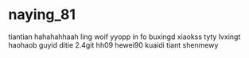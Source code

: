 # naying_81
tiantian
hahahahhaah
ling
woif
yyopp
in fo
buxingd
xiaokss
tyty
lvxingt
haohaob
guyid
ditie
2.4git
hh09
hewei90
kuaidi
tiant
shenmewy
